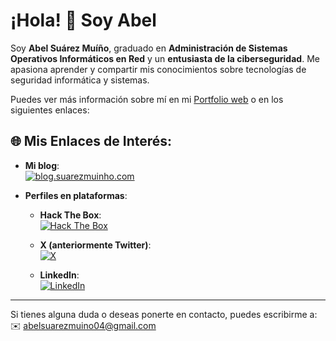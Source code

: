 # ¡Hola! 👋 Soy Abel

Soy **Abel Suárez Muíño**, graduado en **Administración de Sistemas Operativos Informáticos en Red** y un **entusiasta de la ciberseguridad**. Me apasiona aprender y compartir mis conocimientos sobre tecnologías de seguridad informática y sistemas.

Puedes ver más información sobre mí en mi [Portfolio web](https://suarezmuinho.com) o en los siguientes enlaces:

## 🌐 Mis Enlaces de Interés:

- **Mi blog**:  
  [![blog.suarezmuinho.com](https://img.shields.io/badge/Ghost-000?style=for-the-badge&logo=ghost&logoColor=yellow)](https://blog.suarezmuinho.com)

- **Perfiles en plataformas**:  
  - **Hack The Box**:  
    [![Hack The Box](https://img.shields.io/badge/HackTheBox-111927?style=for-the-badge&logo=Hack%20The%20Box&logoColor=9FEF00)](https://www.hackthebox.eu/profile/1673263)

  - **X (anteriormente Twitter)**:  
    [![X](https://img.shields.io/badge/X-000000?style=for-the-badge&logo=x&logoColor=white)](https://x.com/abelsrzz)

  - **LinkedIn**:  
    [![LinkedIn](https://img.shields.io/badge/LinkedIn-0077B5?style=for-the-badge&logo=linkedin&logoColor=white)](https://www.linkedin.com/in/abelsrz)

---

Si tienes alguna duda o deseas ponerte en contacto, puedes escribirme a:  
✉️ [abelsuarezmuino04@gmail.com](mailto:abelsuarezmuino04@gmail.com)

